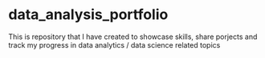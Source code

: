 # data_analysis_portfolio
This is repository that I have created to showcase skills, share porjects and track my progress in data analytics / data science related topics

